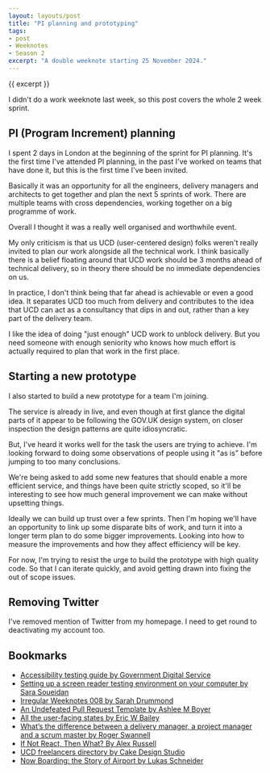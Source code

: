 ```yaml
---
layout: layouts/post
title: "PI planning and prototyping"
tags:
- post
- Weeknotes
- Season 2
excerpt: "A double weeknote starting 25 November 2024."
--- 
```


{{ excerpt }}

I didn't do a work weeknote last week, so this post covers the whole 2 week sprint.

## PI (Program Increment) planning

I spent 2 days in London at the beginning of the sprint for PI planning. It's the first time I've attended PI planning, in the past I've worked on teams that have done it, but this is the first time I've been invited.

Basically it was an opportunity for all the engineers, delivery managers and architects to get together and plan the next 5 sprints of work. There are multiple teams with cross dependencies, working together on a big programme of work.

Overall I thought it was a really well organised and worthwhile event.

My only criticism is that us UCD (user-centered design) folks weren't really invited to plan our work alongside all the technical work. I think basically there is a belief floating around that UCD work should be 3 months ahead of technical delivery, so in theory there should be no immediate dependencies on us.

In practice, I don't think being that far ahead is achievable or even a good idea. It separates UCD too much from delivery and contributes to the idea that UCD can act as a consultancy that dips in and out, rather than a key part of the delivery team.

I like the idea of doing "just enough" UCD work to unblock delivery. But you need someone with enough seniority who knows how much effort is actually required to plan that work in the first place.

## Starting a new prototype

I also started to build a new prototype for a team I'm joining.

The service is already in live, and even though at first glance the digital parts of it appear to be following the GOV.UK design system, on closer inspection the design patterns are quite idiosyncratic. 

But, I've heard it works well for the task the users are trying to achieve. I'm looking forward to doing some observations of people using it "as is" before jumping to too many conclusions.

We're being asked to add some new features that should enable a more efficient service, and things have been quite strictly scoped, so it'll be interesting to see how much general improvement we can make without upsetting things.

Ideally we can build up trust over a few sprints. Then I'm hoping we'll have an opportunity to link up some disparate bits of work, and turn it into a longer term plan to do some bigger improvements. Looking into how to measure the improvements and how they affect efficiency will be key.

For now, I'm trying to resist the urge to build the prototype with high quality code. So that I can iterate quickly, and avoid getting drawn into fixing the out of scope issues.

## Removing Twitter

I've removed mention of Twitter from my homepage. I need to get round to deactivating my account too.

## Bookmarks

- [Accessibility testing guide by Government Digital Service](https://github.com/alphagov/wcag-primer/wiki)
- [Setting up a screen reader testing environment on your computer by Sara Soueidan](https://sarasoueidan.com/blog/testing-environment-setup/)
- [Irregular Weeknotes 008 by Sarah Drummond](https://sarah-drummond.com/2024/11/irregular-weeknotes-008/)
- [An Undefeated Pull Request Template by Ashlee M Boyer](https://ashleemboyer.com/blog/pull-request-template/)
- [All the user-facing states by Eric W Bailey](https://ericwbailey.website/published/all-the-user-facing-states/)
- [What’s the difference between a delivery manager, a project manager and a scrum master by Roger Swannell](https://rogerswannell.com/blog/whats-the-difference-between-a-delivery-manager-a-project-manager-and-a-scrum-master/)
- [If Not React, Then What? By Alex Russell](https://infrequently.org/2024/11/if-not-react-then-what/)
- [UCD freelancers directory by Cake Design Studio](https://cakeconsultancy.com/ucd-freelancers/)
- [Now Boarding: the Story of Airport by Lukas Schneider](https://airport.revolvertype.com/)